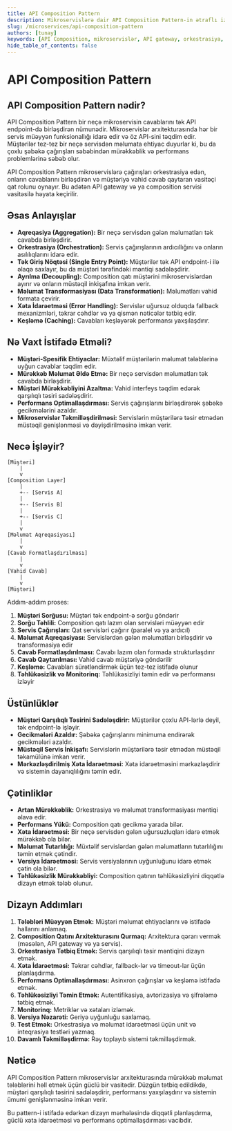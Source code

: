```yaml
---
title: API Composition Pattern
description: Mikroservislərə dair API Composition Pattern-in ətraflı izahı və tətbiqi
slug: /microservices/api-composition-pattern
authors: [tunay]
keywords: [API Composition, mikroservislər, API gateway, orkestrasiya, data aggregation]
hide_table_of_contents: false
---
```


# API Composition Pattern

## API Composition Pattern nədir?

API Composition Pattern bir neçə mikroservisin cavablarını tək API endpoint-də birləşdirən nümunədir. Mikroservislər arxitekturasında hər bir servis müəyyən funksionallığı idarə edir və öz API-sini təqdim edir. Müştərilər tez-tez bir neçə servisdən məlumata ehtiyac duyurlar ki, bu da çoxlu şəbəkə çağırışları səbəbindən mürəkkəblik və performans problemlərinə səbəb olur.

API Composition Pattern mikroservislərə çağırışları orkestrasiya edən, onların cavablarını birləşdirən və müştəriyə vahid cavab qaytaran vasitəçi qat rolunu oynayır. Bu adətən API gateway və ya composition servisi vasitəsilə həyata keçirilir.

## Əsas Anlayışlar

* **Aqreqasiya (Aggregation):** Bir neçə servisdən gələn məlumatları tək cavabda birləşdirir.
* **Orkestrasiya (Orchestration):** Servis çağırışlarının ardıcıllığını və onların asılılıqlarını idarə edir.
* **Tək Giriş Nöqtəsi (Single Entry Point):** Müştərilər tək API endpoint-i ilə əlaqə saxlayır, bu da müştəri tərəfindəki məntiqi sadələşdirir.
* **Ayrılma (Decoupling):** Composition qatı müştərini mikroservislərdən ayırır və onların müstəqil inkişafına imkan verir.
* **Məlumat Transformasiyası (Data Transformation):** Məlumatları vahid formata çevirir.
* **Xəta İdarəetməsi (Error Handling):** Servislər uğursuz olduqda fallback mexanizmləri, təkrar cəhdlər və ya qismən nəticələr tətbiq edir.
* **Keşləmə (Caching):** Cavabları keşləyərək performansı yaxşılaşdırır.

## Nə Vaxt İstifadə Etməli?

* **Müştəri-Spesifik Ehtiyaclar:** Müxtəlif müştərilərin məlumat tələblərinə uyğun cavablar təqdim edir.
* **Mürəkkəb Məlumat Əldə Etmə:** Bir neçə servisdən məlumatları tək cavabda birləşdirir.
* **Müştəri Mürəkkəbliyini Azaltma:** Vahid interfeys təqdim edərək qarşılıqlı təsiri sadələşdirir.
* **Performans Optimallaşdırması:** Servis çağırışlarını birləşdirərək şəbəkə gecikmələrini azaldır.
* **Mikroservislər Təkmilləşdirilməsi:** Servislərin müştərilərə təsir etmədən müstəqil genişlənməsi və dəyişdirilməsinə imkan verir.

## Necə İşləyir?

```
[Müştəri]
    |
    v
[Composition Layer]
    |
    +-- [Servis A]
    |
    +-- [Servis B]
    |
    +-- [Servis C]
    |
    v
[Məlumat Aqreqasiyası]
    |
    v
[Cavab Formatlaşdırılması]
    |
    v
[Vahid Cavab]
    |
    v
[Müştəri]
```

Addım-addım proses:

1. **Müştəri Sorğusu:** Müştəri tək endpoint-ə sorğu göndərir
2. **Sorğu Təhlili:** Composition qatı lazım olan servisləri müəyyən edir
3. **Servis Çağırışları:** Qat servisləri çağırır (paralel və ya ardıcıl)
4. **Məlumat Aqreqasiyası:** Servislərdən gələn məlumatları birləşdirir və transformasiya edir
5. **Cavab Formatlaşdırılması:** Cavabı lazım olan formada strukturlaşdırır
6. **Cavab Qaytarılması:** Vahid cavab müştəriyə göndərilir
7. **Keşləmə:** Cavabları sürətləndirmək üçün tez-tez istifadə olunur
8. **Təhlükəsizlik və Monitorinq:** Təhlükəsizliyi təmin edir və performansı izləyir

## Üstünlüklər

* **Müştəri Qarşılıqlı Təsirini Sadələşdirir:** Müştərilər çoxlu API-lərlə deyil, tək endpoint-lə işləyir.
* **Gecikmələri Azaldır:** Şəbəkə çağırışlarını minimuma endirərək gecikmələri azaldır.
* **Müstəqil Servis İnkişafı:** Servislərin müştərilərə təsir etmədən müstəqil təkamülünə imkan verir.
* **Mərkəzləşdirilmiş Xəta İdarəetməsi:** Xəta idarəetməsini mərkəzləşdirir və sistemin dayanıqlılığını təmin edir.

## Çətinliklər

* **Artan Mürəkkəblik:** Orkestrasiya və məlumat transformasiyası məntiqi əlavə edir.
* **Performans Yükü:** Composition qatı gecikmə yarada bilər.
* **Xəta İdarəetməsi:** Bir neçə servisdən gələn uğursuzluqları idarə etmək mürəkkəb ola bilər.
* **Məlumat Tutarlılığı:** Müxtəlif servislərdən gələn məlumatların tutarlılığını təmin etmək çətindir.
* **Versiya İdarəetməsi:** Servis versiyalarının uyğunluğunu idarə etmək çətin ola bilər.
* **Təhlükəsizlik Mürəkkəbliyi:** Composition qatının təhlükəsizliyini diqqətlə dizayn etmək tələb olunur.

## Dizayn Addımları

1. **Tələbləri Müəyyən Etmək:** Müştəri məlumat ehtiyaclarını və istifadə hallarını anlamaq.
2. **Composition Qatını Arxitekturasını Qurmaq:** Arxitektura qərarı vermək (məsələn, API gateway və ya servis).
3. **Orkestrasiya Tətbiq Etmək:** Servis qarşılıqlı təsir məntiqini dizayn etmək.
4. **Xəta İdarəetməsi:** Təkrar cəhdlər, fallback-lər və timeout-lar üçün planlaşdırma.
5. **Performans Optimallaşdırması:** Asinxron çağırışlar və keşləmə istifadə etmək.
6. **Təhlükəsizliyi Təmin Etmək:** Autentifikasiya, avtorizasiya və şifrələmə tətbiq etmək.
7. **Monitorinq:** Metriklər və xətaları izləmək.
8. **Versiya Nəzarəti:** Geriyə uyğunluğu saxlamaq.
9. **Test Etmək:** Orkestrasiya və məlumat idarəetməsi üçün unit və inteqrasiya testləri yazmaq.
10. **Davamlı Təkmilləşdirmə:** Rəy toplayıb sistemi təkmilləşdirmək.

## Nəticə

API Composition Pattern mikroservislər arxitekturasında mürəkkəb məlumat tələblərini həll etmək üçün güclü bir vasitədir. Düzgün tətbiq edildikdə, müştəri qarşılıqlı təsirini sadələşdirir, performansı yaxşılaşdırır və sistemin ümumi genişlənməsinə imkan verir.

Bu pattern-i istifadə edərkən dizayn mərhələsində diqqətli planlaşdırma, güclü xəta idarəetməsi və performans optimallaşdırması vacibdir.
